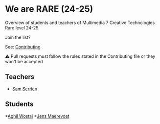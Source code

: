 # We are RARE (24-25)

Overview of students and teachers of Multimedia 7 Creative Technologies Rare level 24-25.

Join the list?

See: [Contributing](./CONTRIBUTING.md)

⚠️ Pull requests must follow the rules stated in the Contributing file or they won't be accepted

## Teachers

* [Sam Serrien](./people/sam_serrien.md)

## Students


*[Aghil Wostai](./people/Aghil_wostai.md)
*[Jens Maerevoet](./people/Jens_Maerevoet.md)



